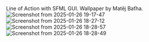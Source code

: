 Line of Action with SFML GUI. Wallpaper by Matěj Baťha.
![Screenshot from 2025-01-26 19-17-47](https://github.com/user-attachments/assets/12d0eb00-a865-4841-9e8b-ac39e94581a9)
![Screenshot from 2025-01-26 18-27-12](https://github.com/user-attachments/assets/6c8fa0e2-a1ad-4d3b-9f73-3f0c56f87e02)
![Screenshot from 2025-01-26 18-28-57](https://github.com/user-attachments/assets/c9df1bd6-fcb9-470c-a55d-bcf8cec99bfe)
![Screenshot from 2025-01-26 18-28-49](https://github.com/user-attachments/assets/3706c797-dad2-491b-991a-e1bd7a5d67a6)
